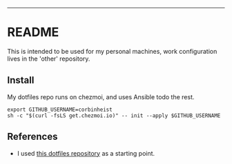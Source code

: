 ---
# README

This is intended to be used for my personal machines, work configuration lives in the 'other' repository.


## Install

My dotfiles repo runs on chezmoi, and uses Ansible todo the rest.

```
export GITHUB_USERNAME=corbinheist
sh -c "$(curl -fsLS get.chezmoi.io)" -- init --apply $GITHUB_USERNAME
```

## References

- I used [this dotfiles repository](https://github.com/logandonley/dotfiles) as a starting point.
